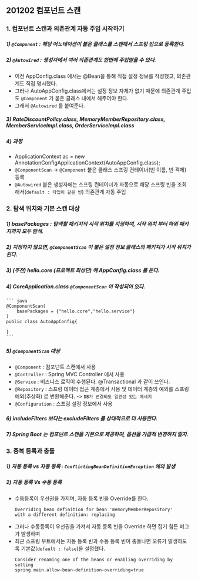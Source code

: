 ## 201202 컴포넌트 스캔
### 1. 컴포넌트 스캔과 의존관계 자동 주입 시작하기
##### 1) `@Component` : 해당 어노테이션이 붙은 클래스를 스캔해서 스프링 빈으로 등록한다.
##### 2) `@Autowired` : 생성자에서 여러 의존관계도 한번에 주입받을 수 있다.
* 이전 AppConfig.class 에서는 @Bean을 통해 직접 설정 정보를 작성했고, 의존관계도 직접 명시했다.
* 그러나 AutoAppConfig.class에서는 설정 정보 자체가 없기 때문에 의존관계 주입도 `@Component` 가 붙은 클래스 내에서 해주어야 한다.
* 그래서 `@Autowired` 를 붙여준다.
##### 3) RateDiscountPolicy.class, MemoryMemberRepository.class, MemberServiceImpl.class, OrderServiceImpl.class
##### 4) 과정
* ApplicationContext ac = new AnnotationConfigApplicationContext(AutoAppConfig.class);
* `@ComponentScan` -> `@Component` 붙은 클래스 스프링 컨테이너(빈 이름, 빈 객체) 등록
* `@Autowired` 붙은 생성자에는 스프링 컨테이너가 자동으로 해당 스프링 빈을 조회해서(`default : 타입이 같은 빈`) 의존관계 자동 주입


### 2. 탐색 위치와 기본 스캔 대상
##### 1) basePackages : 탐색할 패키지의 시작 위치를 지정하며, 시작 위치 부터 하위 패키지까지 모두 탐색.
##### 2) 지정하지 않으면, `@ComponentScan` 이 붙은 설정 정보 클래스의 패키지가 시작 위치가 된다.
##### 3) (추천) hello.core (프로젝트 최상단) 에 AppConfig.class 를 둔다.
##### 4) CoreApplication.class `@ComponentScan` 이 작성되어 있다.
    ``` java
    @ComponentScan(
        basePackages = {"hello.core","hello.service"}
    )
    public class AutoAppConfig{
    
    }
    ```
##### 5) `@ComponentScan` 대상
* `@Component` : 컴포넌트 스캔에서 사용
* `@Controller` : Spring MVC Controller 에서 사용
* `@Service` : 비즈니스 로직이 수행된다. @Transactional 과 같이 쓰인다.
* `@Repository` : 스프링 데이터 접근 계층에서 사용 및 데이터 계층의 예외를 스프링 예외(추상화) 로 변환해준다. -> `DB가 변경되도 일관성 있는 메세지`
* `@Configuration` : 스프링 설정 정보에서 사용 

##### 6) includeFilters 보다는 excludeFilters 를 상대적으로 더 사용한다.
##### 7) Spring Boot 는 컴포넌트 스캔을 기본으로 제공하며, 옵션을 가급적 변경하지 말자.


### 3. 중복 등록과 충돌
##### 1) 자동 등록 vs 자동 등록 : `ConflictingBeanDefinitionException` 예외 발생
##### 2) 자동 등록 Vs 수동 등록 
* 수동등록이 우선권을 가지며, 자동 등록 빈을 Override를 한다.
    ``` 
    Overriding bean definition for bean 'memoryMemberRepository' 
    with a different definition: replacing
    ``` 
* 그러나 수동등록이 우선권을 가져서 자동 등록 빈을 Override 하면 잡기 힘든 버그가 발생하며 
* 최근 스프링 부트에서는 자동 등록 빈과 수동 등록 빈이 충돌나면 오류가 발생하도록 기본값(`default : false`)을 설정했다.
    ```
    Consider renaming one of the beans or enabling overriding by setting
    spring.main.allow-bean-definition-overriding=true
    ```


